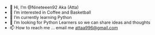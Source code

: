 - 👋 Hi, I’m @Nineteeen92 Aka (Atta)
- 👀 I’m interested in Coffee and Basketball 
- 🌱 I’m currently learning Python
- 💞️ I’m looking for Python Learners so we can share  ideas and thoughts
- 📫 How to reach me ... email me attaa996@gmail.com

<!---
Nineteeen92/Nineteeen92 is a ✨ special ✨ repository because its `README.md` (this file) appears on your GitHub profile.
You can click the Preview link to take a look at your changes.
--->
